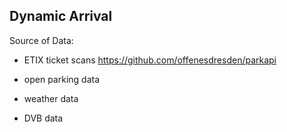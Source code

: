 Dynamic Arrival
---------------


Source of Data:

- ETIX ticket scans
https://github.com/offenesdresden/parkapi

- open parking data
- weather data
- DVB data

